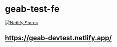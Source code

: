 # geab-test-fe

[![Netlify Status](https://api.netlify.com/api/v1/badges/d2b64185-26ff-4a2d-8738-1474d490accf/deploy-status)](https://app.netlify.com/sites/geab-devtest/deploys)

## https://geab-devtest.netlify.app/
